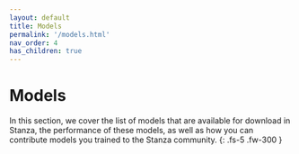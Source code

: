 ```yaml
---
layout: default
title: Models
permalink: '/models.html'
nav_order: 4
has_children: true
---
```


# Models

In this section, we cover the list of models that are available for download in Stanza, the performance of these models, as well as how you can contribute models you trained to the Stanza community.
{: .fs-5 .fw-300 }

